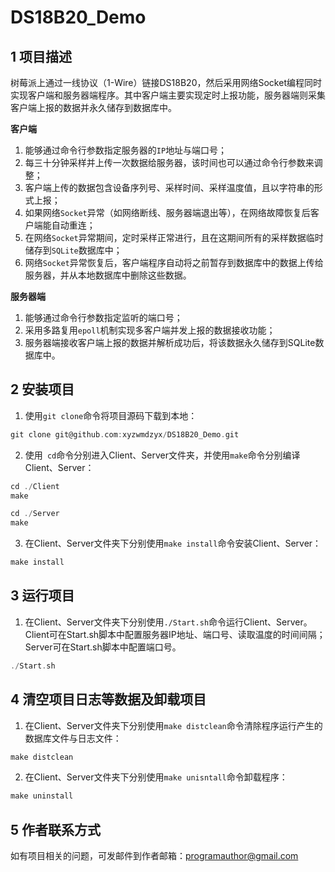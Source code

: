 # DS18B20_Demo

## 1 项目描述

树莓派上通过一线协议（1-Wire）链接DS18B20，然后采用网络Socket编程同时实现客户端和服务器端程序。其中客户端主要实现定时上报功能，服务器端则采集客户端上报的数据并永久储存到数据库中。

**客户端**

1. 能够通过命令行参数指定服务器的`IP`地址与端口号；
2. 每三十分钟采样并上传一次数据给服务器，该时间也可以通过命令行参数来调整；
3. 客户端上传的数据包含设备序列号、采样时间、采样温度值，且以字符串的形式上报；
4. 如果网络`Socket`异常（如网络断线、服务器端退出等），在网络故障恢复后客户端能自动重连；
5. 在网络`Socket`异常期间，定时采样正常进行，且在这期间所有的采样数据临时储存到`SQLite`数据库中；
6. 网络`Socket`异常恢复后，客户端程序自动将之前暂存到数据库中的数据上传给服务器，并从本地数据库中删除这些数据。

**服务器端**

1. 能够通过命令行参数指定监听的端口号；
2. 采用多路复用`epoll`机制实现多客户端并发上报的数据接收功能；
3. 服务器端接收客户端上报的数据并解析成功后，将该数据永久储存到SQLite数据库中。

## 2 安装项目

1. 使用`git clone`命令将项目源码下载到本地：
```c
git clone git@github.com:xyzwmdzyx/DS18B20_Demo.git
```

2. 使用` cd`命令分别进入Client、Server文件夹，并使用`make`命令分别编译Client、Server：
```c
cd ./Client
make
```
```c
cd ./Server
make
```

3. 在Client、Server文件夹下分别使用`make install`命令安装Client、Server：
```c
make install
```


## 3 运行项目

1. 在Client、Server文件夹下分别使用`./Start.sh`命令运行Client、Server。Client可在Start.sh脚本中配置服务器IP地址、端口号、读取温度的时间间隔；Server可在Start.sh脚本中配置端口号。
```c
./Start.sh
```

## 4 清空项目日志等数据及卸载项目

1. 在Client、Server文件夹下分别使用`make distclean`命令清除程序运行产生的数据库文件与日志文件：
```c
make distclean
```
2. 在Client、Server文件夹下分别使用`make unisntall`命令卸载程序：
```c
make uninstall
```
## 5 作者联系方式

如有项目相关的问题，可发邮件到作者邮箱：programauthor@gmail.com
